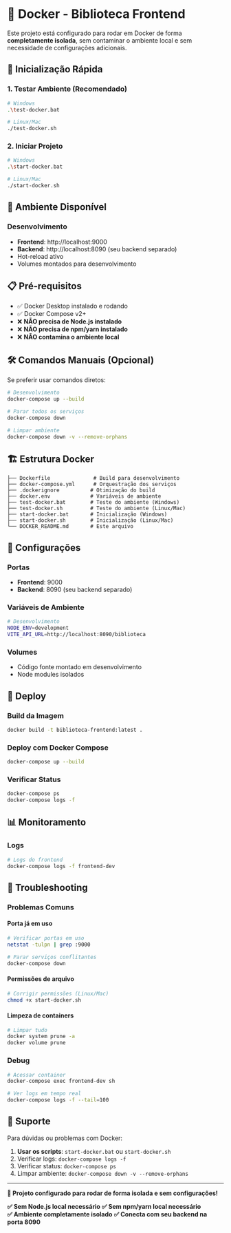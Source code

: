 # 🐳 Docker - Biblioteca Frontend

Este projeto está configurado para rodar em Docker de forma **completamente isolada**, sem contaminar o ambiente local e sem necessidade de configurações adicionais.

## 🚀 **Inicialização Rápida**

### **1. Testar Ambiente (Recomendado)**
```bash
# Windows
.\test-docker.bat

# Linux/Mac  
./test-docker.sh
```

### **2. Iniciar Projeto**
```bash
# Windows
.\start-docker.bat

# Linux/Mac
./start-docker.sh
```

## 🎯 **Ambiente Disponível**

### **Desenvolvimento** 
- **Frontend**: http://localhost:9000
- **Backend**: http://localhost:8090 (seu backend separado)
- Hot-reload ativo
- Volumes montados para desenvolvimento

## 📋 **Pré-requisitos**

- ✅ Docker Desktop instalado e rodando
- ✅ Docker Compose v2+
- ❌ **NÃO precisa de Node.js instalado**
- ❌ **NÃO precisa de npm/yarn instalado**
- ❌ **NÃO contamina o ambiente local**

## 🛠️ **Comandos Manuais (Opcional)**

Se preferir usar comandos diretos:

```bash
# Desenvolvimento
docker-compose up --build

# Parar todos os serviços
docker-compose down

# Limpar ambiente
docker-compose down -v --remove-orphans
```

## 🏗️ **Estrutura Docker**

```
├── Dockerfile              # Build para desenvolvimento
├── docker-compose.yml      # Orquestração dos serviços
├── .dockerignore          # Otimização do build
├── docker.env             # Variáveis de ambiente
├── test-docker.bat        # Teste do ambiente (Windows)
├── test-docker.sh         # Teste do ambiente (Linux/Mac)
├── start-docker.bat       # Inicialização (Windows)
├── start-docker.sh        # Inicialização (Linux/Mac)
└── DOCKER_README.md       # Este arquivo
```

## 🔧 **Configurações**

### **Portas**
- **Frontend**: 9000
- **Backend**: 8090 (seu backend separado)

### **Variáveis de Ambiente**
```bash
# Desenvolvimento
NODE_ENV=development
VITE_API_URL=http://localhost:8090/biblioteca
```

### **Volumes**
- Código fonte montado em desenvolvimento
- Node modules isolados

## 🚀 **Deploy**

### **Build da Imagem**
```bash
docker build -t biblioteca-frontend:latest .
```

### **Deploy com Docker Compose**
```bash
docker-compose up --build
```

### **Verificar Status**
```bash
docker-compose ps
docker-compose logs -f
```

## 📊 **Monitoramento**

### **Logs**
```bash
# Logs do frontend
docker-compose logs -f frontend-dev
```

## 🐛 **Troubleshooting**

### **Problemas Comuns**

#### **Porta já em uso**
```bash
# Verificar portas em uso
netstat -tulpn | grep :9000

# Parar serviços conflitantes
docker-compose down
```

#### **Permissões de arquivo**
```bash
# Corrigir permissões (Linux/Mac)
chmod +x start-docker.sh
```

#### **Limpeza de containers**
```bash
# Limpar tudo
docker system prune -a
docker volume prune
```

### **Debug**
```bash
# Acessar container
docker-compose exec frontend-dev sh

# Ver logs em tempo real
docker-compose logs -f --tail=100
```

## 🤝 **Suporte**

Para dúvidas ou problemas com Docker:
1. **Usar os scripts**: `start-docker.bat` ou `start-docker.sh`
2. Verificar logs: `docker-compose logs -f`
3. Verificar status: `docker-compose ps`
4. Limpar ambiente: `docker-compose down -v --remove-orphans`

---

**🎯 Projeto configurado para rodar de forma isolada e sem configurações!**

**✅ Sem Node.js local necessário**
**✅ Sem npm/yarn local necessário**  
**✅ Ambiente completamente isolado**
**✅ Conecta com seu backend na porta 8090**
